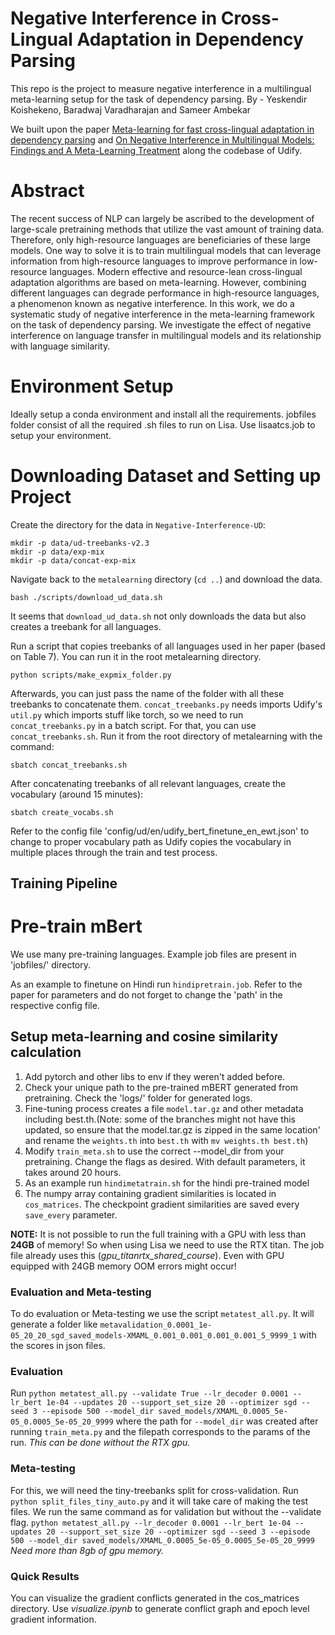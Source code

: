 # Negative Interference in Cross-Lingual Adaptation in Dependency Parsing
This repo is the project to measure negative interference in a multilingual meta-learning setup for the task of dependency parsing.
By - Yeskendir Koishekeno, Baradwaj Varadharajan and Sameer Ambekar

We built upon the paper [Meta-learning for fast cross-lingual adaptation in dependency parsing](https://arxiv.org/abs/2104.04736) and [On Negative Interference in Multilingual Models:
Findings and A Meta-Learning Treatment]() along the codebase of Udify. 

# Abstract 

The recent success of NLP can largely be ascribed to the development of large-scale pretraining methods that utilize the vast amount of training data. Therefore, only high-resource languages are beneficiaries of these large models. One way to solve it is to train multilingual models that can leverage information from high-resource languages to improve performance in low-resource languages. Modern effective and resource-lean cross-lingual adaptation algorithms are based on meta-learning. However, combining different languages can degrade performance in high-resource languages, a phenomenon known as negative interference. In this work, we do a systematic study of negative interference in the meta-learning framework on the task of dependency parsing. We investigate the effect of negative interference on language transfer in multilingual models and its relationship with language similarity.

# Environment Setup
Ideally setup a conda environment and install all the requirements. jobfiles folder consist of all the required .sh files to run on Lisa. 
Use lisaatcs.job to setup your environment.

# Downloading Dataset and Setting up Project
Create the directory for the data in `Negative-Interference-UD`:
```
mkdir -p data/ud-treebanks-v2.3
mkdir -p data/exp-mix
mkdir -p data/concat-exp-mix
```

Navigate back to the `metalearning` directory (`cd ..`) and download the data.
```
bash ./scripts/download_ud_data.sh
```
It seems that `download_ud_data.sh` not only downloads the data but also creates a treebank for all languages.

Run a script that copies treebanks of all languages used in her paper (based on Table 7). You can run it in the root metalearning directory.
```
python scripts/make_expmix_folder.py
```

Afterwards, you can just pass the name of the folder with all these treebanks to concatenate them. `concat_treebanks.py` needs imports Udify's `util.py` which imports stuff like torch, so we need to run `concat_treebanks.py` in a batch script. For that, you can use `concat_treebanks.sh`. Run it from the root directory of metalearning with the command:

```
sbatch concat_treebanks.sh
```

After concatenating treebanks of all relevant languages, create the vocabulary (around 15 minutes):
```
sbatch create_vocabs.sh
```

Refer to the config file 'config/ud/en/udify_bert_finetune_en_ewt.json' to change to proper vocabulary path as Udify copies the vocabulary in multiple places through the train and test process.

## Training Pipeline

# Pre-train mBert
We use many pre-training languages. Example job files are present in 'jobfiles/' directory.

As an example to finetune on Hindi run `hindipretrain.job`. Refer to the paper for parameters and do not forget to change the 'path' in the respective config file. 

## Setup meta-learning and cosine similarity calculation

1. Add pytorch and other libs to env if they weren't added before.
2. Check your unique path to the pre-trained mBERT generated from pretraining. Check the 'logs/' folder for generated logs.
3. Fine-tuning process creates a file `model.tar.gz` and other metadata including best.th.(Note: some of the branches might not have this updated, so ensure that the model.tar.gz is zipped in the same location' and rename the `weights.th` into `best.th` with `mv weights.th best.th`) 
4. Modify `train_meta.sh` to use the correct --model_dir from your pretraining. Change the flags as desired. With default parameters, it takes around 20 hours.
5. As an example run `hindimetatrain.sh` for the hindi pre-trained model
6. The numpy array containing gradient similarities is located in `cos_matrices`. The checkpoint gradient similarities are saved every `save_every` parameter.


**NOTE:** It is not possible to run the full training with a GPU with less than **24GB** of memory! So when using Lisa we need to use the RTX titan. The job file already uses this (_gpu_titanrtx_shared_course_). Even with GPU equipped with 24GB memory OOM errors might occur! 

### Evaluation and Meta-testing

To do evaluation or Meta-testing we use the script `metatest_all.py`. It will generate a folder like `metavalidation_0.0001_1e-05_20_20_sgd_saved_models-XMAML_0.001_0.001_0.001_0.001_5_9999_1` with the scores in json files.

### Evaluation

Run `python metatest_all.py --validate True --lr_decoder 0.0001 --lr_bert 1e-04 --updates 20 --support_set_size 20 --optimizer sgd --seed 3 --episode 500 --model_dir saved_models/XMAML_0.0005_5e-05_0.0005_5e-05_20_9999`  where the path for `--model_dir` was created after running `train_meta.py` and the filepath corresponds to the params of the run.  _This can be done without the RTX gpu._

### Meta-testing

For this, we will need the tiny-treebanks split for cross-validation. Run `python split_files_tiny_auto.py` and it will take care of making the test files. 
We run the same command as for validation but without the --validate flag. `python metatest_all.py --lr_decoder 0.0001 --lr_bert 1e-04 --updates 20 --support_set_size 20 --optimizer sgd --seed 3 --episode 500 --model_dir saved_models/XMAML_0.0005_5e-05_0.0005_5e-05_20_9999
`  
_Need more than 8gb of gpu memory._

### Quick Results

You can visualize the gradient conflicts generated in the cos_matrices directory. Use _visualize.ipynb_ to generate conflict graph and epoch level gradient information.
